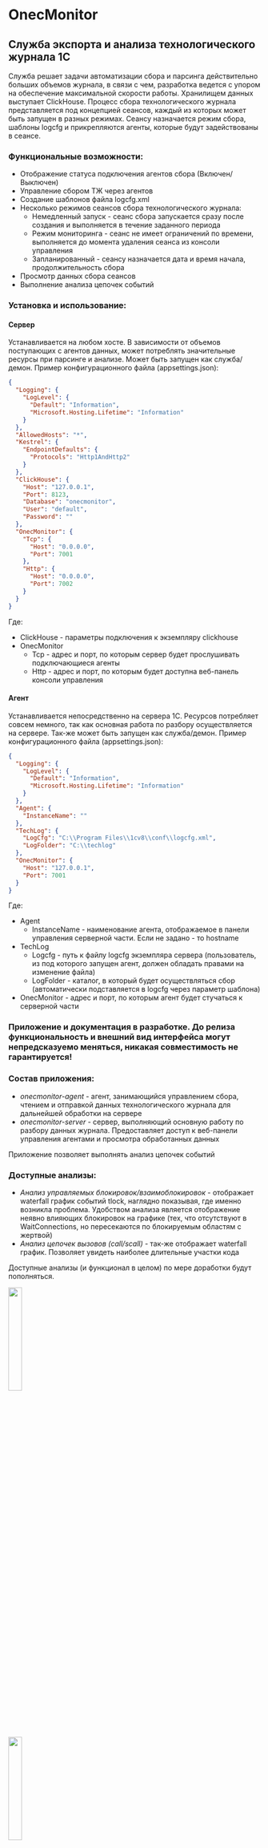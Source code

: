 # OnecMonitor

## Служба экспорта и анализа технологического журнала 1С  

Служба решает задачи автоматизации сбора и парсинга действительно больших объемов журнала, в связи с чем, разработка ведется с упором на обеспечение максимальной скорости работы. Хранилищем данных выступает ClickHouse. 
Процесс сбора технологического журнала представляется под концепцией сеансов, каждый из которых может быть запущен в разных режимах. Сеансу назначается режим сбора, шаблоны logcfg и прикрепляются агенты, которые будут задействованы в сеансе. 

### Функциональные возможности:
- Отображение статуса подключения агентов сбора (Включен/Выключен)
- Управление сбором ТЖ через агентов
- Создание шаблонов файла logcfg.xml
- Несколько режимов сеансов сбора технологического журнала:
  - Немедленный запуск - сеанс сбора запускается сразу после создания и выполняется в течение заданного периода
  - Режим мониторинга - сеанс не имеет ограничений по времени, выполняется до момента удаления сеанса из консоли управления
  - Запланированный - сеансу назначается дата и время начала, продолжительность сбора
- Просмотр данных сбора сеансов
- Выполнение анализа цепочек событий

### Установка и использование:
#### Сервер
Устанавливается на любом хосте. В зависимости от объемов поступающих с агентов данных, может потреблять значительные ресурсы при парсинге и анализе. Может быть запущен как служба/демон. Пример конфигурационного файла (appsettings.json):
```json
{
  "Logging": {
    "LogLevel": {
      "Default": "Information",
      "Microsoft.Hosting.Lifetime": "Information"
    }
  },
  "AllowedHosts": "*",
  "Kestrel": {
    "EndpointDefaults": {
      "Protocols": "Http1AndHttp2"
    }
  },
  "ClickHouse": {
    "Host": "127.0.0.1",
    "Port": 8123,
    "Database": "onecmonitor",
    "User": "default",
    "Password": ""
  },
  "OnecMonitor": {
    "Tcp": {
      "Host": "0.0.0.0",
      "Port": 7001
    },
    "Http": {
      "Host": "0.0.0.0",
      "Port": 7002
    }
  }
}
```
Где:
- ClickHouse - параметры подключения к экземпляру clickhouse
- OnecMonitor
  - Tcp - адрес и порт, по которым сервер будет прослушивать подключающиеся агенты
  - Http - адрес и порт, по которым будет доступна веб-панель консоли управления
    
#### Агент
Устанавливается непосредственно на сервера 1С. Ресурсов потребляет совсем немного, так как основная работа по разбору осуществляется на сервере. Так-же может быть запущен как служба/демон. Пример конфигурационного файла (appsettings.json):  
```json
{
  "Logging": {
    "LogLevel": {
      "Default": "Information",
      "Microsoft.Hosting.Lifetime": "Information"
    }
  },
  "Agent": {
    "InstanceName": ""
  },
  "TechLog": {
    "LogCfg": "C:\\Program Files\\1cv8\\conf\\logcfg.xml",
    "LogFolder": "C:\\techlog"
  },
  "OnecMonitor": {
    "Host": "127.0.0.1",
    "Port": 7001
  }
}
```
Где:  
- Agent
  - InstanceName - наименование агента, отображаемое в панели управления серверной части. Если не задано - то hostname
- TechLog
  - Logcfg - путь к файлу logcfg экземпляра сервера (пользователь, из под которого запущен агент, должен обладать правами на изменение файла)
  - LogFolder - каталог, в который будет осуществляться сбор (автоматически подставляется в logcfg через параметр шаблона)
- OnecMonitor - адрес и порт, по которым агент будет стучаться к серверной части

### Приложение и документация в разработке. До релиза функциональность и внешний вид интерфейса могут непредсказуемо меняться, никакая совместимость не гарантируется!  

### Состав приложения:  
- *onecmonitor-agent* - агент, занимающийся управлением сбора, чтением и отправкой данных технологического журнала для дальнейшей обработки на сервере
- *onecmonitor-server* - сервер, выполняющий основную работу по разбору данных журнала. Предоставляет доступ к веб-панели управления агентами и просмотра обработанных данных  

Приложение позволяет выполнять анализ цепочек событий  

### Доступные анализы:
- *Анализ управляемых блокировок/взаимоблокировок* - отображает waterfall график событий tlock, наглядно показывая, где именно возникла проблема. Удобством анализа является отображение неявно влияющих блокировок на графике (тех, что отсутствуют в WaitConnections, но пересекаются по блокируемым областям с жертвой)  
- *Анализ цепочек вызовов (call/scall)* - так-же отображает waterfall график. Позволяет увидеть наиболее длительные участки кода  

Доступные анализы (и функционал в целом) по мере доработки будут пополняться.

<p float="left">
<img style="display: flex" src="screenshots/tech_log.png" width=23% height=23%>
<img style="display: flex" src="screenshots/seances.png" width=23% height=23%>
<img style="display: flex" src="screenshots/log_cfg_templates.png" width=23% height=23%>
<img style="display: flex" src="screenshots/log_cfg_template_details.png" width=23% height=23%>
</p>
